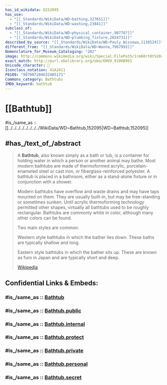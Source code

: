 ```yaml
---
has_id_wikidata: Q152095
has_use:
  - "[[_Standards/WikiData/WD~bathing,327651]]"
  - "[[_Standards/WikiData/WD~washing,23841]]"
subclass_of:
  - "[[_Standards/WikiData/WD~physical_container,987767]]"
  - "[[_Standards/WikiData/WD~plumbing_fixture,2024731]]"
described_by_source: "[[_Standards/WikiData/WD~Pauly_Wissowa,1138524]]"
different_from: "[[_Standards/WikiData/WD~Wanna,7967993]]"
Nomenclature_for_Museum_Cataloging: "282"
image: http://commons.wikimedia.org/wiki/Special:FilePath/1rm60rt0t%20rtbcwh.jpg
exact_match: http://purl.obolibrary.org/obo/ENVO_01000991
Unicode_character: 🛁
Iconclass_notation: 41A2411
P8189: "987007284632405171"
Commons_category: Bathtubs
IMDb_keyword: bathtub
---
```


# [[Bathtub]] 

#is_/same_as :: [[../../../../../../../../WikiData/WD~Bathtub,152095|WD~Bathtub,152095]] 

## #has_/text_of_/abstract 

> A **Bathtub**, also known simply as a bath or tub, is a container for holding water 
> in which a person or another animal may bathe. 
> Most modern bathtubs are made of thermoformed acrylic, 
> porcelain-enameled steel or cast iron, or fiberglass-reinforced polyester. 
> A bathtub is placed in a bathroom, either as a stand-alone fixture 
> or in conjunction with a shower.
>
> Modern bathtubs have overflow and waste drains and may have taps mounted on them.  They are usually built-in, but may be free-standing or sometimes sunken. Until acrylic thermoforming technology permitted other shapes, virtually all bathtubs used to be roughly rectangular. Bathtubs are commonly white in color, although many other colors can be found. 
>
> 
>
> Two main styles are common:
>
> 
>
> Western style bathtubs in which the bather lies down. These baths are typically shallow and long.
>
> Eastern style bathtubs in which the bather sits up. These are known as furo in Japan and are typically short and deep.
>
> [Wikipedia](https://en.wikipedia.org/wiki/Bathtub) 


## Confidential Links & Embeds: 

### #is_/same_as :: [Bathtub](Bathtub.md) 

### #is_/same_as :: [Bathtub.public](/_public/Technology/Construction/Building/House/Apartment/Bathroom/Bathtub.public.md) 

### #is_/same_as :: [Bathtub.internal](/_internal/Technology/Construction/Building/House/Apartment/Bathroom/Bathtub.internal.md) 

### #is_/same_as :: [Bathtub.protect](/_protect/Technology/Construction/Building/House/Apartment/Bathroom/Bathtub.protect.md) 

### #is_/same_as :: [Bathtub.private](/_private/Technology/Construction/Building/House/Apartment/Bathroom/Bathtub.private.md) 

### #is_/same_as :: [Bathtub.personal](/_personal/Technology/Construction/Building/House/Apartment/Bathroom/Bathtub.personal.md) 

### #is_/same_as :: [Bathtub.secret](/_secret/Technology/Construction/Building/House/Apartment/Bathroom/Bathtub.secret.md)

